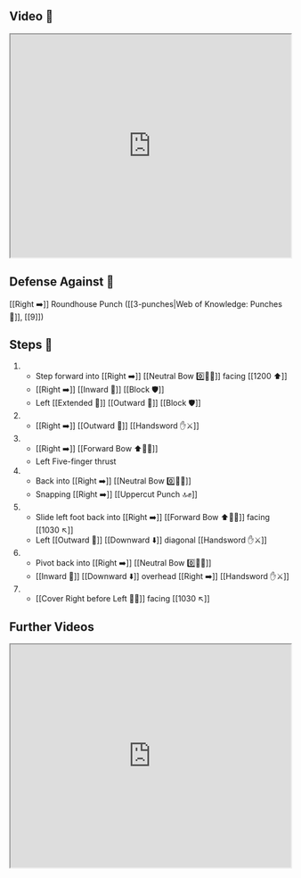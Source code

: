 ## Video 🎥

<iframe src="https://www.youtube.com/embed/I48QMaYIq2o" width="100%" height="400"></iframe>

## Defense Against 🤺

[[Right ➡️]] Roundhouse Punch ([[3-punches|Web of Knowledge: Punches 👊]], [[9]])

## Steps 👣

1. - Step forward into [[Right ➡️]] [[Neutral Bow 0️⃣🧍‍♂️]] facing [[1200 ⬆️]] 
    - [[Right ➡️]] [[Inward 🔽]] [[Block 🛡️]] 
    - Left [[Extended 📏]] [[Outward 🔼]] [[Block 🛡️]]
2. - [[Right ➡️]] [[Outward 🔼]] [[Handsword ✋⚔️]]
3. - [[Right ➡️]] [[Forward Bow ⬆️🧍‍♂️]]
    - Left Five-finger thrust
4. - Back into [[Right ➡️]] [[Neutral Bow 0️⃣🧍‍♂️]] 
    - Snapping [[Right ➡️]] [[Uppercut Punch 🔝✊]]
5. - Slide left foot back into [[Right ➡️]] [[Forward Bow ⬆️🧍‍♂️]] facing [[1030 ↖️]]
    - Left [[Outward 🔼]] [[Downward ⬇️]] diagonal [[Handsword ✋⚔️]]
6. - Pivot back into [[Right ➡️]] [[Neutral Bow 0️⃣🧍‍♂️]] 
    - [[Inward 🔽]] [[Downward ⬇️]] overhead [[Right ➡️]] [[Handsword ✋⚔️]]
7. - [[Cover Right before Left 🦶🔄]] facing [[1030 ↖️]]

## Further Videos

<iframe src="https://www.youtube.com/embed/IXZ6kr4VHQw?start=288&end=305" width="100%" height="400"></iframe>
